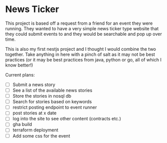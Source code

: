 # News Ticker

This project is based off a request from a friend for an event they were running. They
wanted to have a very simple news ticker type website that they could submit events to
and they would be searchable and pop up over time.

This is also my first nestjs project and I thought I would combine the two together. 
Take anything in here with a pinch of salt as it may not be best practices (or it may
be best practices from java, python or go, all of which I know better!)

Current plans:

- [ ] Submit a news story
- [ ] See a list of the available news stories
- [ ] Store the stories in nosql db 
- [ ] Search for stories based on keywords
- [ ] restrict posting endpoint to event runner
- [ ] post stories at x date
- [ ] log into the site to see other content (contracts etc.)
- [ ] gha build
- [ ] terraform deployment 
- [ ] Add some css for the event 